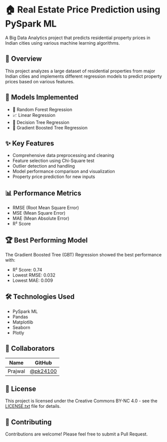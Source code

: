 # 🏠 Real Estate Price Prediction using PySpark ML

A Big Data Analytics project that predicts residential property prices in Indian cities using various machine learning algorithms.

## 🎯 Overview

This project analyzes a large dataset of residential properties from major Indian cities and implements different regression models to predict property prices based on various features.

## 🔧 Models Implemented

- 🌲 Random Forest Regression
- 📈 Linear Regression  
- 🌳 Decision Tree Regression
- 🚀 Gradient Boosted Tree Regression

## ✨ Key Features

- Comprehensive data preprocessing and cleaning
- Feature selection using Chi-Square test
- Outlier detection and handling
- Model performance comparison and visualization
- Property price prediction for new inputs

## 📊 Performance Metrics

- RMSE (Root Mean Square Error)
- MSE (Mean Square Error) 
- MAE (Mean Absolute Error)
- R² Score

## 🏆 Best Performing Model

The Gradient Boosted Tree (GBT) Regression showed the best performance with:
- R² Score: 0.74
- Lowest RMSE: 0.032
- Lowest MAE: 0.009

## 🛠️ Technologies Used

- PySpark ML
- Pandas
- Matplotlib
- Seaborn
- Plotly

## 👥 Collaborators
| Name | GitHub |
|------|-----------|
| Prajwal  | [@pk24100](https://github.com/pk24100) |


## 📝 License
This project is licensed under the Creative Commons BY-NC 4.0 - see the [LICENSE.txt](LICENSE.txt) file for details.

## 🤝 Contributing
Contributions are welcome! Please feel free to submit a Pull Request.
